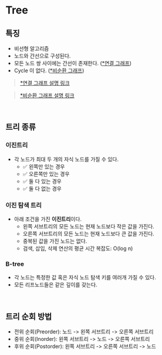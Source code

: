 # Tree 

## 특징
- 비선형 알고리즘
- 노드와 간선으로 구성된다.
- 모든 노드 쌍 사이에는 간선이 존재한다. (<U>*연결 그래프</U>)
- Cycle 이 없다. (<U>*비순환 그래프</U>)

> [<U>*연결 그래프</U> 설명 링크](https://github.com/TransparentDeveloper/MOZARAM/blob/main/docs/graph.md#1-%EC%97%B0%EA%B2%B0%EC%84%B1-%EC%97%AC%EB%B6%80)

> [<U>*비순환 그래프</U> 설명 링크](https://github.com/TransparentDeveloper/MOZARAM/blob/main/docs/graph.md#1-%EC%97%B0%EA%B2%B0%EC%84%B1-%EC%97%AC%EB%B6%80)

<br/>

## 트리 종류

### 이진트리
- 각 노드가 최대 두 개의 자식 노드를 가질 수 있다.
  - ✅ 왼쪽만 있는 경우
  - ✅ 오른쪽만 있는 경우
  - ✅ 둘 다 있는 경우
  - ✅ 둘 다 없는 경우

### 이진 탐색 트리
- 아래 조건을 가진 **이진트리**이다.
  - 왼쪽 서브트리의 모든 노드는 현재 노드보다 작은 값을 가진다.
  - 오른쪽 서브트리의 모든 노드는 현재 노드보다 큰 값을 가진다. 
  - 중복된 값을 가진 노드는 없다.
  - 검색, 삽입, 삭제 연산의 평균 시간 복잡도: O(log n)

### B-tree
  - 각 노드는 특정한 값 혹은 자식 노드 탐색 키를 여러개 가질 수 있다. 
  - 모든 리프노드들은 같은 깊이를 갖는다.

<br/>

## 트리 순회 방법
- 전위 순회(Preorder): 노드 -> 왼쪽 서브트리 -> 오른쪽 서브트리
- 중위 순회(Inorder): 왼쪽 서브트리 -> 노드 -> 오른쪽 서브트리
- 후위 순회(Postorder): 왼쪽 서브트리 -> 오른쪽 서브트리 -> 노드
